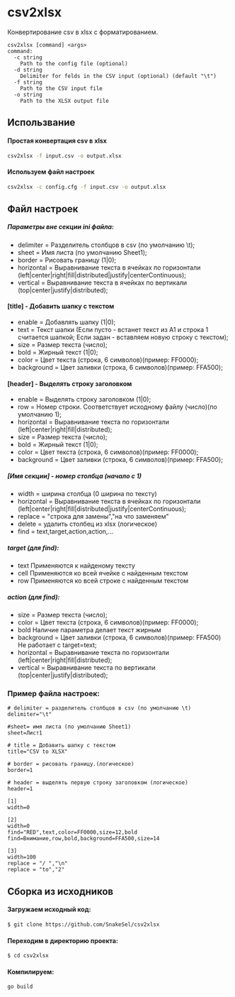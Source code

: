 # csv2xlsx

Конвертирование csv в xlsx с форматированием.

```
csv2xlsx [command] <args>
command:
  -c string
    Path to the config file (optional)
  -d string
    Delimiter for felds in the CSV input (optional) (default "\t")
  -f string
    Path to the CSV input file
  -o string
    Path to the XLSX output file
```
## Использвание
#### Простая конвертация csv в xlsx
```sh
csv2xlsx -f input.csv -o output.xlsx
```
#### Используем файл настроек
```sh
csv2xlsx -c config.cfg -f input.csv -o output.xlsx
```
## Файл настроек
##### Параметры вне секции ini файла:
 - delimiter = Разделитель столбцов в csv (по умолчанию \t);
 - sheet = Имя листа (по умолчанию Sheet1);
 - border = Рисовать границу (1|0);
 - horizontal = Выравнивание текста в ячейках по горизонтали (left|center|right|fill|distributed|justify|centerContinuous);
 - vertical = Выравнивание текста в ячейках по вертикали (top|center|justify|distributed);

#### [title] - Добавить шапку с текстом
 - enable = Добавлять шапку (1|0);
 - text = Текст шапки (Если пусто - встанет текст из A1 и строка 1 считается шапкой; Если задан - вставляем новую строку с текстом);
 - size = Размер текста (число);
 - bold = Жирный текст (1|0);
 - color = Цвет текста (строка, 6 символов)(пример: FF0000);
 - background = Цвет заливки (строка, 6 символов)(пример: FFA500);

#### [header] - Выделять строку заголовком
 - enable = Выделять строку заголовком (1|0);
 - row = Номер строки. Соответствует исходному файлу (число)(по умолчанию 1);
 - horizontal = Выравнивание текста по горизонтали (left|center|right|fill|distributed);
 - size = Размер текста (число);
 - bold = Жирный текст (1|0);
 - color = Цвет текста (строка, 6 символов)(пример: FF0000);
 - background = Цвет заливки (строка, 6 символов)(пример: FFA500);

##### [Имя секции] - номер столбца (начало с 1)
 - width = ширина столбца (0 ширина по тексту)
 - horizontal = Выравнивание текста в ячейках по горизонтали (left|center|right|fill|distributed|justify|centerContinuous);
 - replace = "строка для замены","на что заменяем"
 - delete = удалить столбец из xlsx (логическое)
 - find = text,target,action,action,...
##### target (для find):
 - text Применяются к найденому тексту
 - cell Применяются ко всей ячейке с найденным текстом
 - row Применяются ко всей строке с найденным текстом
##### action (для find):
  - size = Размер текста (число);
  - color = Цвет текста (строка, 6 символов)(пример: FF0000);
  - bold Наличие параметра делает текст жирным
  - background = Цвет заливки (строка, 6 символов)(пример: FFA500) Не работает с target=text;
  - horizontal = Выравнивание текста по горизонтали (left|center|right|fill|distributed);
  - vertical = Выравнивание текста по вертикали (top|center|justify|distributed);

### Пример файла настроек:
```
# delimiter = разделитель столбцов в csv (по умолчанию \t)
delimiter="\t"

#sheet= имя листа (по умолчанию Sheet1)
sheet=Лист1

# title = Добавить шапку с текстом
title="CSV to XLSX"

# border = рисовать границу.(логическое)
border=1

# header = выделять первую строку заголовком (логическое)
header=1

[1]
width=0

[2]
width=0
find="RED",text,color=FF0000,size=12,bold
find=Внимание,row,bold,background=FFA500,size=14

[3]
width=100
replace = "/ ","\n"
replace = "to","2"
```

## Сборка из исходников
#### Загружаем исходный код:
```sh
$ git clone https://github.com/SnakeSel/csv2xlsx
```
#### Переходим в директорию проекта:
```sh
$ cd csv2xlsx
```
#### Компилируем:
```sh
go build
```
